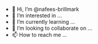 - 👋 Hi, I’m @nafees-brillmark
- 👀 I’m interested in ...
- 🌱 I’m currently learning ...
- 💞️ I’m looking to collaborate on ...
- 📫 How to reach me ...

<!---
nafees-brillmark/nafees-brillmark is a ✨ special ✨ repository because its `README.md` (this file) appears on your GitHub profile.
You can click the Preview link to take a look at your changes.
--->
